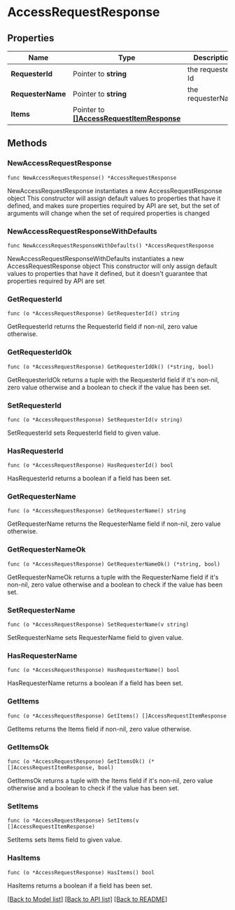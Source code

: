 # AccessRequestResponse

## Properties

Name | Type | Description | Notes
------------ | ------------- | ------------- | -------------
**RequesterId** | Pointer to **string** | the requester Id | [optional] 
**RequesterName** | Pointer to **string** | the requesterName | [optional] 
**Items** | Pointer to [**[]AccessRequestItemResponse**](AccessRequestItemResponse.md) |  | [optional] 

## Methods

### NewAccessRequestResponse

`func NewAccessRequestResponse() *AccessRequestResponse`

NewAccessRequestResponse instantiates a new AccessRequestResponse object
This constructor will assign default values to properties that have it defined,
and makes sure properties required by API are set, but the set of arguments
will change when the set of required properties is changed

### NewAccessRequestResponseWithDefaults

`func NewAccessRequestResponseWithDefaults() *AccessRequestResponse`

NewAccessRequestResponseWithDefaults instantiates a new AccessRequestResponse object
This constructor will only assign default values to properties that have it defined,
but it doesn't guarantee that properties required by API are set

### GetRequesterId

`func (o *AccessRequestResponse) GetRequesterId() string`

GetRequesterId returns the RequesterId field if non-nil, zero value otherwise.

### GetRequesterIdOk

`func (o *AccessRequestResponse) GetRequesterIdOk() (*string, bool)`

GetRequesterIdOk returns a tuple with the RequesterId field if it's non-nil, zero value otherwise
and a boolean to check if the value has been set.

### SetRequesterId

`func (o *AccessRequestResponse) SetRequesterId(v string)`

SetRequesterId sets RequesterId field to given value.

### HasRequesterId

`func (o *AccessRequestResponse) HasRequesterId() bool`

HasRequesterId returns a boolean if a field has been set.

### GetRequesterName

`func (o *AccessRequestResponse) GetRequesterName() string`

GetRequesterName returns the RequesterName field if non-nil, zero value otherwise.

### GetRequesterNameOk

`func (o *AccessRequestResponse) GetRequesterNameOk() (*string, bool)`

GetRequesterNameOk returns a tuple with the RequesterName field if it's non-nil, zero value otherwise
and a boolean to check if the value has been set.

### SetRequesterName

`func (o *AccessRequestResponse) SetRequesterName(v string)`

SetRequesterName sets RequesterName field to given value.

### HasRequesterName

`func (o *AccessRequestResponse) HasRequesterName() bool`

HasRequesterName returns a boolean if a field has been set.

### GetItems

`func (o *AccessRequestResponse) GetItems() []AccessRequestItemResponse`

GetItems returns the Items field if non-nil, zero value otherwise.

### GetItemsOk

`func (o *AccessRequestResponse) GetItemsOk() (*[]AccessRequestItemResponse, bool)`

GetItemsOk returns a tuple with the Items field if it's non-nil, zero value otherwise
and a boolean to check if the value has been set.

### SetItems

`func (o *AccessRequestResponse) SetItems(v []AccessRequestItemResponse)`

SetItems sets Items field to given value.

### HasItems

`func (o *AccessRequestResponse) HasItems() bool`

HasItems returns a boolean if a field has been set.


[[Back to Model list]](../README.md#documentation-for-models) [[Back to API list]](../README.md#documentation-for-api-endpoints) [[Back to README]](../README.md)


